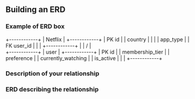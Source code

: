 ## Building an ERD 

### Example of ERD box

+------------+
| Netflix    | 
+------------+
| PK id           |
| country         |
|                 |
| app_type        |
| FK user_id      |
|                 |
+------------+
      |
      |
    / | \
+------------+
|  user      | 
+------------+
|  PK id              |
|  membership_tier    |
|  preference         |
|  currently_watching |
|  is_active          |
|                     |
+------------+

### Description of your relationship

### ERD describing the relationship
